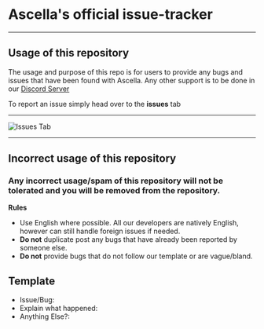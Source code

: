 # Ascella's official issue-tracker

---

## Usage of this repository

The usage and purpose of this repo is for users to provide any bugs and issues that have been found with Ascella. Any other support is to be done in our [Discord Server](https://discord.gg/yUuj4h3yZQ)

To report an issue simply head over to the **issues** tab

---

![Issues Tab](https://i.imgur.com/LjbTcwR.png)

---

## Incorrect usage of this repository

### Any incorrect usage/spam of this repository will not be tolerated and you will be removed from the repository.

**Rules**
- Use English where possible. All our developers are natively English, however can still handle foreign issues if needed.
- **Do not** duplicate post any bugs that have already been reported by someone else.
- **Do not** provide bugs that do not follow our template or are vague/bland.

## Template

- Issue/Bug: 
- Explain what happened: 
- Anything Else?: 
